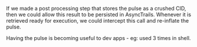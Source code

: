 If we made a post processing step that stores the pulse as a crushed CID, then we could allow this result to be persisted in AsyncTrails.  Whenever it is retrieved ready for execution, we could intercept this call and re-inflate the pulse.

Having the pulse is becoming useful to dev apps - eg: used 3 times in shell.